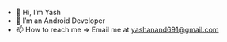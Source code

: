 - 👋 Hi, I’m Yash
- 👀 I’m an Android Developer
- 📫 How to reach me => Email me at yashanand691@gmail.com
